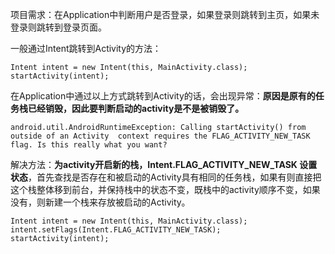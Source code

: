 项目需求：在Application中判断用户是否登录，如果登录则跳转到主页，如果未登录则跳转到登录页面。

一般通过Intent跳转到Activity的方法：

```
Intent intent = new Intent(this, MainActivity.class); 
startActivity(intent);
```

在Application中通过以上方式跳转到Activity的话，会出现异常：**原因是原有的任务栈已经销毁，因此要判断启动的activity是不是被销毁了。**

```
android.util.AndroidRuntimeException: Calling startActivity() from outside of an Activity  context requires the FLAG_ACTIVITY_NEW_TASK flag. Is this really what you want?
```

解决方法：**为activity开启新的栈，Intent.FLAG_ACTIVITY_NEW_TASK 设置状态**，首先查找是否存在和被启动的Activity具有相同的任务栈，如果有则直接把这个栈整体移到前台，并保持栈中的状态不变，既栈中的activity顺序不变，如果没有，则新建一个栈来存放被启动的Activity。

```
Intent intent = new Intent(this, MainActivity.class);
intent.setFlags(Intent.FLAG_ACTIVITY_NEW_TASK); 
startActivity(intent);
```

